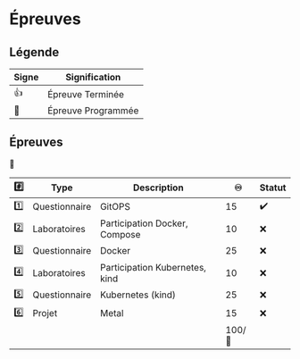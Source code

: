 # Épreuves

## Légende

| Signe              | Signification                 |
|--------------------|-------------------------------|
| :+1:               | Épreuve Terminée              |
| :calendar:         | Épreuve Programmée            |


## Épreuves

:tada:

|:hash:   | Type        | Description                                           |:infinity:| Statut           |
|---------|---------------|-----------------------------------------------------|---------|------------------|
| :one:   | Questionnaire | GitOPS                                              | 15      |:heavy_check_mark:|
| :two:   | Laboratoires  | Participation Docker, Compose                       | 10      |:x:|
| :three: | Questionnaire | Docker                                              | 25      |:x:|
| :four:  | Laboratoires  | Participation Kubernetes, kind                      | 10      |:x:|
| :five:  | Questionnaire | Kubernetes (kind)                                   | 25      |:x:|
| :six:   | Projet        | Metal                                               | 15      |:x:| 
|         |               |                                                     |100/:100:|                 |
